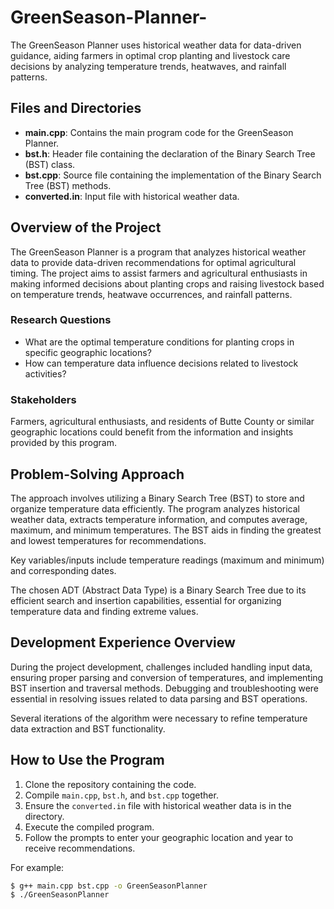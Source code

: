 # GreenSeason-Planner-
The GreenSeason Planner uses historical weather data for data-driven guidance, aiding farmers in optimal crop planting and livestock care decisions by analyzing temperature trends, heatwaves, and rainfall patterns.


## Files and Directories
- **main.cpp**: Contains the main program code for the GreenSeason Planner.
- **bst.h**: Header file containing the declaration of the Binary Search Tree (BST) class.
- **bst.cpp**: Source file containing the implementation of the Binary Search Tree (BST) methods.
- **converted.in**: Input file with historical weather data.

## Overview of the Project
The GreenSeason Planner is a program that analyzes historical weather data to provide data-driven recommendations for optimal agricultural timing. The project aims to assist farmers and agricultural enthusiasts in making informed decisions about planting crops and raising livestock based on temperature trends, heatwave occurrences, and rainfall patterns.

### Research Questions
- What are the optimal temperature conditions for planting crops in specific geographic locations?
- How can temperature data influence decisions related to livestock activities?

### Stakeholders
Farmers, agricultural enthusiasts, and residents of Butte County or similar geographic locations could benefit from the information and insights provided by this program.

## Problem-Solving Approach
The approach involves utilizing a Binary Search Tree (BST) to store and organize temperature data efficiently. The program analyzes historical weather data, extracts temperature information, and computes average, maximum, and minimum temperatures. The BST aids in finding the greatest and lowest temperatures for recommendations.

Key variables/inputs include temperature readings (maximum and minimum) and corresponding dates.

The chosen ADT (Abstract Data Type) is a Binary Search Tree due to its efficient search and insertion capabilities, essential for organizing temperature data and finding extreme values.

## Development Experience Overview
During the project development, challenges included handling input data, ensuring proper parsing and conversion of temperatures, and implementing BST insertion and traversal methods. Debugging and troubleshooting were essential in resolving issues related to data parsing and BST operations.

Several iterations of the algorithm were necessary to refine temperature data extraction and BST functionality.

## How to Use the Program
1. Clone the repository containing the code.
2. Compile `main.cpp`, `bst.h`, and `bst.cpp` together.
3. Ensure the `converted.in` file with historical weather data is in the directory.
4. Execute the compiled program.
5. Follow the prompts to enter your geographic location and year to receive recommendations.

For example:
```bash
$ g++ main.cpp bst.cpp -o GreenSeasonPlanner
$ ./GreenSeasonPlanner
